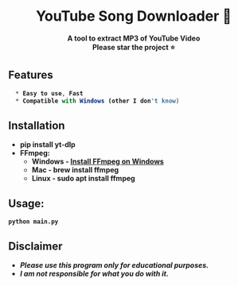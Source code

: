 <h1 align="center">YouTube Song Downloader 🎵</h1>

<p align='center'>
  <b>A tool to extract MP3 of YouTube Video</b><br>
  <b>Please star the project ⭐<b><br>
</p>

## Features
```js
  * Easy to use, Fast
  * Compatible with Windows (other I don't know)
```

## Installation
* pip install yt-dlp
* FFmpeg:
  - Windows - [Install FFmpeg on Windows](https://windowsloop.com/install-ffmpeg-windows-10/)
  - Mac - brew install ffmpeg
  - Linux - sudo apt install ffmpeg

##  Usage:
```
python main.py
```

## Disclaimer

* ***Please use this program only for educational purposes.***
* ***I am not responsible for what you do with it.***

